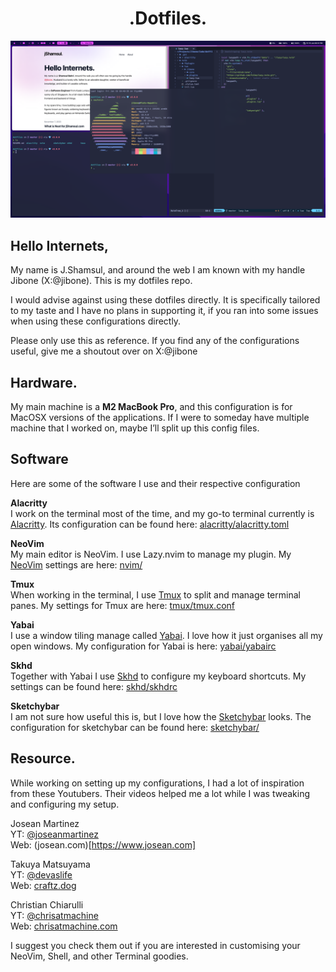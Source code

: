 <h1 align="center">.Dotfiles.</h1>

<p align="center">
    <img alt="Screenshot" src="images/Screenshot.png" />
</p>

## Hello Internets,

My name is J.Shamsul, and around the web I am known with my handle Jibone (X:@jibone). This is my dotfiles repo.

I would advise against using these dotfiles directly. It is specifically tailored to my taste and I have no plans in supporting it, if you ran into some issues when using these configurations directly.

Please only use this as reference. If you find any of the configurations useful, give me a shoutout over on X:@jibone

## Hardware.

My main machine is a **M2 MacBook Pro**, and this configuration is for MacOSX versions of the applications. If I were to someday have multiple machine that I worked on, maybe I’ll split up this config files.

## Software

Here are some of the software I use and their respective configuration

**Alacritty**  
I work on the terminal most of the time, and my go-to terminal currently is [Alacritty](https://alacritty.org). Its configuration can be found here: [alacritty/alacritty.toml](https://github.com/jibone/dotfiles/blob/master/alacritty/alacritty.toml)

**NeoVim**  
My main editor is NeoVim. I use Lazy.nvim to manage my plugin. My [NeoVim](https://neovim.io) settings are here: [nvim/](https://github.com/jibone/dotfiles/tree/master/nvim)

**Tmux**  
When working in the terminal, I use [Tmux](https://github.com/tmux/tmux/wiki) to split and manage terminal panes. My settings for Tmux are here: [tmux/tmux.conf](https://github.com/jibone/dotfiles/blob/master/tmux/tmux.conf)

**Yabai**  
I use a window tiling manage called [Yabai](https://github.com/koekeishiya/yabai). I love how it just organises all my open windows. My configuration for Yabai is here: [yabai/yabairc](https://github.com/jibone/dotfiles/blob/master/yabai/yabairc)

**Skhd**  
Together with Yabai I use [Skhd](https://github.com/koekeishiya/yabai) to configure my keyboard shortcuts. My settings can be found here: [skhd/skhdrc](https://github.com/jibone/dotfiles/blob/master/skhd/skhdrc)

**Sketchybar**  
I am not sure how useful this is, but I love how the [Sketchybar](https://felixkratz.github.io/SketchyBar/) looks. The configuration for sketchybar can be found here: [sketchybar/](https://github.com/jibone/dotfiles/tree/master/sketchybar)

## Resource.

While working on setting up my configurations, I had a lot of inspiration from these Youtubers. Their videos helped me a lot while I was tweaking and configuring my setup.

Josean Martinez  
YT: [@joseanmartinez](https://www.youtube.com/@joseanmartinez)  
Web: (josean.com)[https://www.josean.com]

Takuya Matsuyama  
YT: [@devaslife](https://www.youtube.com/@devaslife)  
Web: [craftz.dog](https://www.craftz.dog)

Christian Chiarulli  
YT: [@chrisatmachine](https://www.youtube.com/@chrisatmachine)  
Web: [chrisatmachine.com](https://www.chrisatmachine.com)

I suggest you check them out if you are interested in customising your NeoVim, Shell, and other Terminal goodies.
